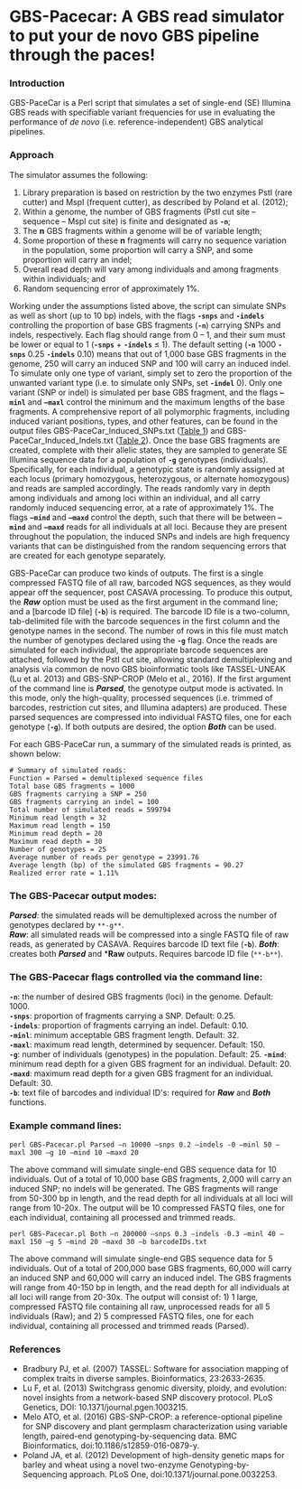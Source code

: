 # GBS-Pacecar: A GBS read simulator to put your de novo GBS pipeline through the paces!

### Introduction
GBS-PaceCar is a Perl script that simulates a set of single-end (SE) Illumina GBS reads with specifiable variant frequencies for use in evaluating the performance of *de novo* (i.e. reference-independent) GBS analytical pipelines.

### Approach
The simulator assumes the following:

1. Library preparation is based on restriction by the two enzymes PstI (rare cutter) and MspI (frequent cutter), as described by Poland et al. (2012);
2. Within a genome, the number of GBS fragments (PstI cut site – sequence – MspI cut site) is finite and designated as **`-n`**;
3. The **n** GBS fragments within a genome will be of variable length;
4. Some proportion of these **n** fragments will carry no sequence variation in the population, some proportion will carry a SNP, and some proportion will carry an indel;
5. Overall read depth will vary among individuals and among fragments within individuals; and
6. Random sequencing error of approximately 1%. 

Working under the assumptions listed above, the script can simulate SNPs as well as short (up to 10 bp) indels, with the flags **`-snps`** and **`-indels`** controlling the proportion of base GBS fragments (**`-n`**) carrying SNPs and indels, respectively. 
Each flag should range from 0 – 1, and their sum must be lower or equal to 1 (**`-snps`** + **`-indels`** ≤ 1). The default setting (**`-n`** 1000 **`-snps`** 0.25 **`-indels`** 0.10) means that out of 1,000 base GBS fragments in the genome, 250 will carry an induced SNP and 100 will carry an induced indel. 
To simulate only one type of variant, simply set to zero the proportion of the unwanted variant type (i.e. to simulate only SNPs, set **`-indel`** 0). Only one variant (SNP or indel) is simulated per base GBS fragment, and the flags **`–minl`** and **`–maxl`** control the minimum and the maximum lengths of the base fragments. 
A comprehensive report of all polymorphic fragments, including induced variant positions, types, and other features, can be found in the output files GBS-PaceCar_Induced_SNPs.txt ([Table 1](https://github.com/halelab/GBS-Pacecar/blob/master/Table1.xlsx)) and GBS-PaceCar_Induced_Indels.txt ([Table 2](https://github.com/halelab/GBS-Pacecar/blob/master/Table2.xlsx)). Once the base GBS fragments are created, complete with their allelic states, they are sampled to generate SE Illumina sequence data for a population of **`-g`** genotypes (individuals). 
Specifically, for each individual, a genotypic state is randomly assigned at each locus (primary homozygous, heterozygous, or alternate homozygous) and reads are sampled accordingly. The reads randomly vary in depth among individuals and among loci within an individual, and all carry randomly induced sequencing error, at a rate of approximately 1%. 
The flags **`–mind`** and **`–maxd`** control the depth, such that there will be between **`–mind`** and **`–maxd`** reads for all individuals at all loci. Because they are present throughout the population, the induced SNPs and indels are high frequency variants that can be distinguished from the random sequencing errors that are created for each genotype separately.

GBS-PaceCar can produce two kinds of outputs. The first is a single compressed FASTQ file of all raw, barcoded NGS sequences, as they would appear off the sequencer, post CASAVA processing. To produce this output, the ***Raw*** option must be used as the first argument in the command line; and a [barcode ID file] (**`-b`**) is required. 
The barcode ID file is a two-column, tab-delimited file with the barcode sequences in the first column and the genotype names in the second. The number of rows in this file must match the number of genotypes declared using the **`-g`** flag. 
Once the reads are simulated for each individual, the appropriate barcode sequences are attached, followed by the PstI cut site, allowing standard demultiplexing and analysis via common de novo GBS bioinformatic tools like TASSEL-UNEAK (Lu et al. 2013) and GBS-SNP-CROP (Melo et al., 2016).
If the first argument of the command line is ***Parsed***, the genotype output mode is activated. In this mode, only the high-quality, processed sequences (i.e. trimmed of barcodes, restriction cut sites, and Illumina adapters) are produced. 
These parsed sequences are compressed into individual FASTQ files, one for each genotype (**`-g`**). If both outputs are desired, the option ***Both*** can be used. 

For each GBS-PaceCar run, a summary of the simulated reads is printed, as shown below:
```
# Summary of simulated reads:
Function = Parsed = demultiplexed sequence files
Total base GBS fragments = 1000
GBS fragments carrying a SNP = 250
GBS fragments carrying an indel = 100
Total number of simulated reads = 599794
Minimum read length = 32
Maximum read length = 150
Minimum read depth = 20
Maximum read depth = 30
Number of genotypes = 25
Average number of reads per genotype = 23991.76
Average length (bp) of the simulated GBS fragments = 90.27
Realized error rate = 1.11%
```

### The GBS-Pacecar output modes:
***Parsed***: the simulated reads will be demultiplexed across the number of genotypes declared by `**-g**`.  
***Raw***: all simulated reads will be compressed into a single FASTQ file of raw reads, as generated by CASAVA. Requires barcode ID text file (**`-b`**).
***Both***: creates both ***Parsed*** and ***Raw** outputs. Requires barcode ID file (`**-b**`).

### The GBS-Pacecar flags controlled via the command line:
**`-n`**: the number of desired GBS fragments (loci) in the genome. Default: 1000.  
**`-snps`**: proportion of fragments carrying a SNP. Default: 0.25.  
**`-indels`**: proportion of fragments carrying an indel. Default: 0.10.  
**`-minl`**:	minimum acceptable GBS fragment length. Default: 32.  
**`-maxl`**:	maximum read length, determined by sequencer. Default: 150.  
**`-g`**:	number of individuals (genotypes) in the population. Default: 25.
**`-mind`**: minimum read depth for a given GBS fragment for an individual. Default: 20.  
**`-maxd`**: maximum read depth for a given GBS fragment for an individual. Default: 30.  
**`-b`**: text file of barcodes and individual ID's: required for ***Raw*** and ***Both*** functions.

### Example command lines:
`perl GBS-Pacecar.pl Parsed –n 10000 –snps 0.2 –indels -0 –minl 50 –maxl 300 –g 10 –mind 10 –maxd 20`  

The above command will simulate single-end GBS sequence data for 10 individuals. Out of a total of 10,000 base GBS fragments, 2,000 will carry an induced SNP; no indels will be generated.
The GBS fragments will range from 50-300 bp in length, and the read depth for all individuals at all loci will range from 10-20x.
The output will be 10 compressed FASTQ files, one for each individual, containing all processed and trimmed reads.

`perl GBS-Pacecar.pl Both –n 200000 –snps 0.3 –indels -0.3 –minl 40 –maxl 150 –g 5 –mind 20 –maxd 30 –b barcodeIDs.txt`

The above command will simulate single-end GBS sequence data for 5 individuals. Out of a total of 200,000 base GBS fragments, 60,000 will carry an induced SNP and 60,000 will carry an induced indel. 
The GBS fragments will range from 40-150 bp in length, and the read depth for all individuals at all loci will range from 20-30x. 
The output will consist of: 1) 1 large, compressed FASTQ file containing all raw, unprocessed reads for all 5 individuals (Raw); and 2) 5 compressed FASTQ files, one for each individual, containing all processed and trimmed reads (Parsed).

### References
- Bradbury PJ, et al. (2007) TASSEL: Software for association mapping of complex traits in diverse samples. Bioinformatics, 23:2633-2635.
- Lu F, et al. (2013) Switchgrass genomic diversity, ploidy, and evolution: novel insights from a network-based SNP discovery protocol. PLoS Genetics, DOI: 10.1371/journal.pgen.1003215.  
- Melo ATO, et al. (2016) GBS-SNP-CROP: a reference-optional pipeline for SNP discovery and plant germplasm characterization using variable length, paired-end genotyping-by-sequencing data. BMC Bioinformatics, doi:10.1186/s12859-016-0879-y.  
- Poland JA, et al. (2012) Development of high-density genetic maps for barley and wheat using a novel two-enzyme Genotyping-by- Sequencing approach. PLoS One, doi:10.1371/journal.pone.0032253.
